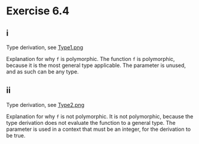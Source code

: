# Exercise 6.4

## i

Type derivation, see [Type1.png](Type1.png)

Explanation for why `f` is polymorphic.
The function `f` is polymorphic, because it is the most general type applicable.
The parameter is unused, and as such can be any type.

## ii

Type derivation, see [Type2.png](Type2.png)

Explanation for why `f` is not polymorphic.
It is not polymorphic, because the type derivation does not evaluate the function to a general type.
The parameter is used in a context that must be an integer, for the derivation to be true.

